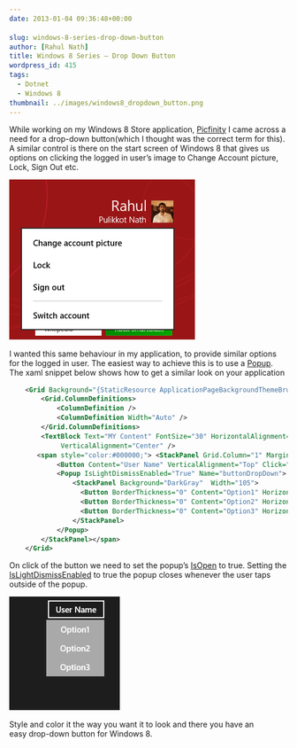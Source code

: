 ```yaml
---
date: 2013-01-04 09:36:48+00:00

slug: windows-8-series-drop-down-button
author: [Rahul Nath]
title: Windows 8 Series – Drop Down Button
wordpress_id: 415
tags:
  - Dotnet
  - Windows 8
thumbnail: ../images/windows8_dropdown_button.png
---
```


While working on my Windows 8 Store application, [Picfinity](http://apps.microsoft.com/windows/en-us/app/picfinity/33ba9249-a9f4-44df-973c-21962376c3ea) I came across a need for a drop-down button(which I thought was the correct term for this). A similar control is there on the start screen of Windows 8 that gives us options on clicking the logged in user’s image to Change Account picture, Lock, Sign Out etc.

![windows8 dropdown button](../images/windows8_dropdown_button.png)

I wanted this same behaviour in my application, to provide similar options for the logged in user. The easiest way to achieve this is to use a [Popup](http://msdn.microsoft.com/en-us/library/system.windows.controls.primitives.popup.aspx). The xaml snippet below shows how to get a similar look on your application

```xml
    <Grid Background="{StaticResource ApplicationPageBackgroundThemeBrush}">
        <Grid.ColumnDefinitions>
            <ColumnDefinition />
            <ColumnDefinition Width="Auto" />
        </Grid.ColumnDefinitions>
        <TextBlock Text="MY Content" FontSize="30" HorizontalAlignment="Center"
             VerticalAlignment="Center" />
       <span style="color:#000000;"> <StackPanel Grid.Column="1" Margin="0,10,30,0" >
            <Button Content="User Name" VerticalAlignment="Top" Click="Button_Click_1" />
            <Popup IsLightDismissEnabled="True" Name="buttonDropDown">
                <StackPanel Background="DarkGray"  Width="105">
                  <Button BorderThickness="0" Content="Option1" HorizontalAlignment="Stretch" />
                  <Button BorderThickness="0" Content="Option2" HorizontalAlignment="Stretch" />
                  <Button BorderThickness="0" Content="Option3" HorizontalAlignment="Stretch" />
                </StackPanel>
            </Popup>
        </StackPanel></span>
    </Grid>

```

On click of the button we need to set the popup’s [IsOpen](http://msdn.microsoft.com/en-us/library/system.windows.controls.primitives.popup.isopen.aspx) to true. Setting the [IsLightDismissEnabled](http://msdn.microsoft.com/en-us/library/windows/apps/windows.ui.xaml.controls.primitives.popup.islightdismissenabled) to true the popup closes whenever the user taps outside of the popup.

![windows8 dropdown button](../images/windows8_dropdown_button_plain.png)

Style and color it the way you want it to look and there you have an easy drop-down button for Windows 8.
